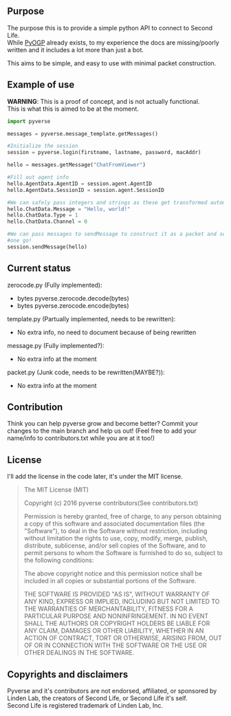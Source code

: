 Purpose
------
The purpose this is to provide a simple python API to connect to Second Life.<br/>
While [PyOGP](http://wiki.secondlife.com/wiki/PyOGP) already exists, to my experience
the docs are missing/poorly written and it includes a lot more than just a bot.

This aims to be simple, and easy to use with minimal packet construction.

Example of use
------
**WARNING**: This is a proof of concept, and is not actually functional.<br/>
This is what this is aimed to be at the moment.
```python
import pyverse

messages = pyverse.message_template.getMessages()

#Initialize the session
session = pyverse.login(firstname, lastname, password, macAddr)

hello = messages.getMessage("ChatFromViewer")

#Fill out agent info
hello.AgentData.AgentID = session.agent.AgentID
hello.AgentData.SessionID = session.agent.SessionID

#We can safely pass integers and strings as these get transformed automatically
hello.ChatData.Message = "Hello, world!"
hello.ChatData.Type = 1
hello.ChatData.Channel = 0

#We can pass messages to sendMessage to construct it as a packet and send it in
#one go!
session.sendMessage(hello)
```

Current status
------
zerocode.py (Fully implemented):
- bytes pyverse.zerocode.decode(bytes)
- bytes pyverse.zerocode.encode(bytes)
    
template.py (Partually implemented, needs to be rewritten):
- No extra info, no need to document because of being rewritten

message.py (Fully implemented?):
- No extra info at the moment

packet.py (Junk code, needs to be rewritten(MAYBE?)):
- No extra info at the moment

Contribution
------
Think you can help pyverse grow and become better? Commit your changes to the
main branch and help us out! (Feel free to add your name/info to
contributors.txt while you are at it too!)

License
------
I'll add the license in the code later, it's under the MIT license.

>The MIT License (MIT)
>
>Copyright (c) 2016 pyverse contributors(See contributors.txt)
>
>Permission is hereby granted, free of charge, to any person obtaining a copy
>of this software and associated documentation files (the "Software"), to deal
>in the Software without restriction, including without limitation the rights
>to use, copy, modify, merge, publish, distribute, sublicense, and/or sell
>copies of the Software, and to permit persons to whom the Software is
>furnished to do so, subject to the following conditions:
>
>The above copyright notice and this permission notice shall be included in all
>copies or substantial portions of the Software.
>
>THE SOFTWARE IS PROVIDED "AS IS", WITHOUT WARRANTY OF ANY KIND, EXPRESS OR
>IMPLIED, INCLUDING BUT NOT LIMITED TO THE WARRANTIES OF MERCHANTABILITY,
>FITNESS FOR A PARTICULAR PURPOSE AND NONINFRINGEMENT. IN NO EVENT SHALL THE
>AUTHORS OR COPYRIGHT HOLDERS BE LIABLE FOR ANY CLAIM, DAMAGES OR OTHER
>LIABILITY, WHETHER IN AN ACTION OF CONTRACT, TORT OR OTHERWISE, ARISING FROM,
>OUT OF OR IN CONNECTION WITH THE SOFTWARE OR THE USE OR OTHER DEALINGS IN THE
>SOFTWARE.

Copyrights and disclaimers
------
Pyverse and it's contributors are not endorsed, affiliated, or sponsored by
Linden Lab, the creators of Second Life, or Second Life it's self.<br/>
Second Life is registered trademark of Linden Lab, Inc.
